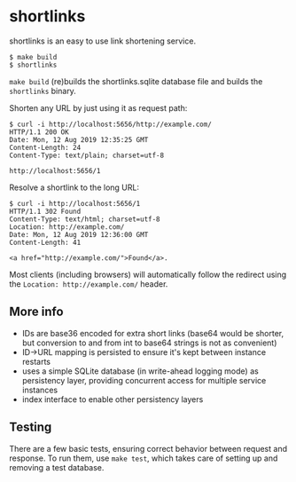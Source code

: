 # shortlinks

shortlinks is an easy to use link shortening service.

    $ make build
    $ shortlinks

`make build` (re)builds the shortlinks.sqlite database file and builds the `shortlinks` binary.

Shorten any URL by just using it as request path:

    $ curl -i http://localhost:5656/http://example.com/
    HTTP/1.1 200 OK
    Date: Mon, 12 Aug 2019 12:35:25 GMT
    Content-Length: 24
    Content-Type: text/plain; charset=utf-8

    http://localhost:5656/1

Resolve a shortlink to the long URL:

    $ curl -i http://localhost:5656/1
    HTTP/1.1 302 Found
    Content-Type: text/html; charset=utf-8
    Location: http://example.com/
    Date: Mon, 12 Aug 2019 12:36:00 GMT
    Content-Length: 41

    <a href="http://example.com/">Found</a>.

Most clients (including browsers) will automatically follow the redirect using the `Location: http://example.com/` header.

## More info

- IDs are base36 encoded for extra short links (base64 would be shorter, but conversion to and from int to base64 strings is not as convenient)
- ID->URL mapping is persisted to ensure it's kept between instance restarts
- uses a simple SQLite database (in write-ahead logging mode) as persistency layer, providing concurrent access for multiple service instances
- index interface to enable other persistency layers

## Testing

There are a few basic tests, ensuring correct behavior between request and response. To run them, use `make test`, which takes care of setting up and removing a test database.